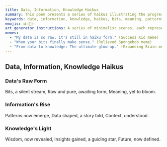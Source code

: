```yaml
---
title: Data, Information, Knowledge Haikus
summary: This poem presents a series of haikus illustrating the progression from raw data to meaningful information and ultimately to profound knowledge, emphasizing the role of context and insight in this transformation.
keywords: data, information, knowledge, haikus, bits, meaning, patterns, context, wisdom, insights, transformation
emojis: 📊💡🧠✨
art_generator_instructions: A series of minimalist scenes, each representing a haiku. For "Data's Raw Form," a chaotic, swirling stream of glowing bits. For "Information's Rise," the bits begin to form discernible patterns and shapes, telling a story. For "Knowledge's Light," a luminous, intricate network of interconnected insights, with a guiding star shining brightly. The overall feeling should be one of intellectual progression, clarity, and the beauty of understanding.
memes:
  - "My data is so raw, it's still in haiku form." (Success Kid meme)
  - "When your bits finally make sense." (Relieved Spongebob meme)
  - "From data to knowledge: The ultimate glow-up." (Expanding Brain meme)
---
```

## Data, Information, Knowledge Haikus

### Data's Raw Form
Bits, a silent stream,
Raw and pure, awaiting form,
Meaning, yet to bloom.

### Information's Rise
Patterns now emerge,
Data shaped, a story told,
Context, understood.

### Knowledge's Light
Wisdom, now revealed,
Insights gained, a guiding star,
Future, now defined.